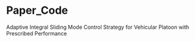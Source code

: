 # Paper_Code
Adaptive Integral Sliding Mode Control Strategy for Vehicular Platoon with Prescribed  Performance
